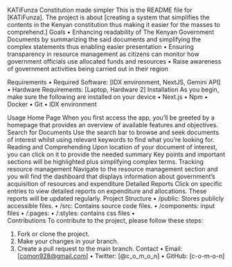 KATiFunza
Constitution made simpler
This is the README file for [KATiFunza]. 
The project is about [creating a system that simplifies the contents in the Kenyan constitution thus making it easier for the masses to comprehend.]
Goals
•	Enhancing readability of The Kenyan Government Documents by summarizing the said documents and simplifying the complex statements thus enabling easier presentation
•	Ensuring transparency in resource management as citizens can monitor how government officials use allocated funds and resources
•	Raise awareness of government activities being carried out in their region

Requirements
•	Required Software: [IDX environment, NextJS, Gemini API]
•	Hardware Requirements: [Laptop, Hardware 2]
Installation
As you begin, make sure the following are installed on your device
•	Next.js
•	Npm
•	Docker
•	Git
•	IDX environment

Usage
Home Page
When you first access the app, you’ll be greeted by a homepage that provides an overview of available features and objectives.
Search for Documents
Use the search bar to browse and seek documents of interest whilst using relevant keywords to find what you’re looking for.
Reading and Comprehending
Upon location of your document of interest, you can click on it to provide the needed summary
Key points and important sections will be highlighted plus simplifying complex terms.
Tracking resource management
Navigate to the resource management section and you will find the dashboard that displays information about government’s acquisition of resources and expenditure
Detailed Reports
Click on specific entries to view detailed reports on expenditure and allocations. These reports will be updated regularly.
Project Structure
•	/public: Stores publicly accessible files.
•	/src: Contains source code files.
•	/components: input files
•	/:pages:
•	/:styles: contains css files
•	
Contributions
To contribute to the project, please follow these steps:
1.	Fork or clone the project.
2.	Make your changes in your branch.
3.	Create a pull request to the main branch.
Contact
•	Email: [comon928@gmail.com]
•	Twitter: [@c_o_m_o_n]
•	GitHub: [c-o-m-o-n]


